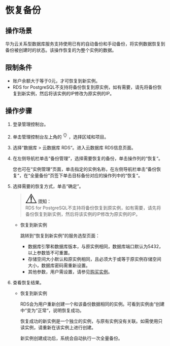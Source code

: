 # 恢复备份<a name="zh-cn_topic_0044589639"></a>

## 操作场景<a name="section58860356172215"></a>

华为云关系型数据库服务支持使用已有的自动备份和手动备份，将实例数据恢复到备份被创建时的状态。该操作恢复的为整个实例的数据。

## 限制条件<a name="section15241337154118"></a>

-   账户余额大于等于0元，才可恢复到新实例。
-   RDS for PostgreSQL不支持将备份恢复到原实例，如有需要，请先将备份恢复到新实例，然后将该实例的IP修改为原实例的IP。

## 操作步骤<a name="section56693485162629"></a>

1.  登录管理控制台。
2.  单击管理控制台左上角的![](figures/Region灰色图标.png)，选择区域和项目。
3.  选择“数据库  \>  云数据库 RDS“。进入云数据库 RDS信息页面。
4.  在左侧导航栏单击“备份管理”，选择需要恢复的备份，单击操作列的“恢复“。

    您也可在“实例管理“页面，单击指定的实例名称，在左侧导航栏单击“备份恢复“，在“全量备份”页签下单击目标备份对应的操作列中的“恢复“。

5.  选择需要的恢复方式，单击“确定”。

    >![](public_sys-resources/icon-notice.gif) **须知：**   
    >RDS for PostgreSQL不支持将备份恢复到原实例，如有需要，请先将备份恢复到新实例，然后将该实例的IP修改为原实例的IP。  

    -   恢复到新实例

        跳转到“恢复到新实例”的服务选型页面：

        -   数据库引擎和数据库版本，与原实例相同，数据库端口默认为5432，以上参数皆不可重置。
        -   存储空间大小默认和原实例相同，且必须大于或等于原实例存储空间大小，数据库密码需重新设置。
        -   其他参数，用户需设置，请参见[购买实例](https://support.huaweicloud.com/qs-rds/zh-cn_topic_0046585384.html)。

6.  查看恢复结果。
    -   恢复到新实例

        RDS会为用户重新创建一个和该备份数据相同的实例。可看到实例由“创建中“变为“正常“，说明恢复成功。

        恢复成功的新实例是一个独立的实例，与原有实例没有关联。如需使用只读实例，请重新在该实例上进行创建。

        新实例创建成功后，系统会自动执行一次全量备份。



